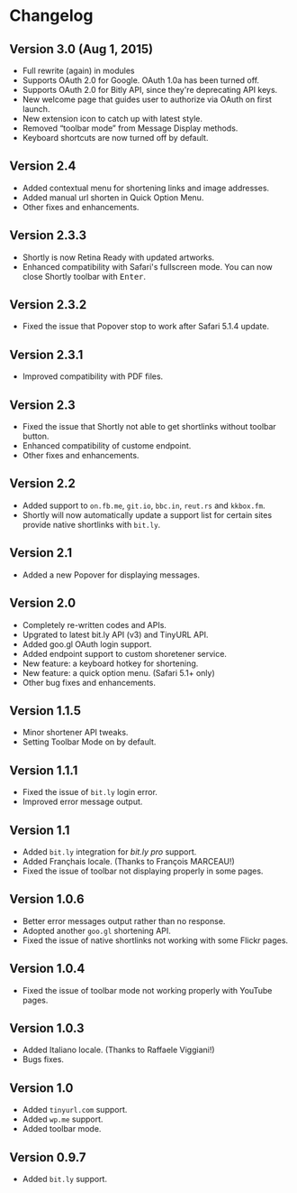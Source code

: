 Changelog
=========

## Version 3.0 (Aug 1, 2015)
  * Full rewrite (again) in modules
  * Supports OAuth 2.0 for Google. OAuth 1.0a has been turned off.
  * Supports OAuth 2.0 for Bitly API, since they're deprecating API keys.
  * New welcome page that guides user to authorize via OAuth on first launch.
  * New extension icon to catch up with latest style.
  * Removed “toolbar mode” from Message Display methods.
  * Keyboard shortcuts are now turned off by default.

## Version 2.4
  * Added contextual menu for shortening links and image addresses.
  * Added manual url shorten in Quick Option Menu.
  * Other fixes and enhancements.

## Version 2.3.3
  * Shortly is now Retina Ready with updated artworks.
  * Enhanced compatibility with Safari's fullscreen mode. You can now close Shortly toolbar with <kbd>Enter</kbd>.

## Version 2.3.2
  * Fixed the issue that Popover stop to work after Safari 5.1.4 update.

## Version 2.3.1
  * Improved compatibility with PDF files.

## Version 2.3
  * Fixed the issue that Shortly not able to get shortlinks without toolbar button.
  * Enhanced compatibility of custome endpoint.
  * Other fixes and enhancements.

## Version 2.2
  * Added support to `on.fb.me`, `git.io`, `bbc.in`, `reut.rs` and `kkbox.fm`.
  * Shortly will now automatically update a support list for certain sites provide native shortlinks with `bit.ly`.

## Version 2.1
  * Added a new Popover for displaying messages.

## Version 2.0
  * Completely re-written codes and APIs.
  * Upgrated to latest bit.ly API (v3) and TinyURL API.
  * Added goo.gl OAuth login support.
  * Added endpoint support to custom shoretener service.
  * New feature: a keyboard hotkey for shortening.
  * New feature: a quick option menu. (Safari 5.1+ only)
  * Other bug fixes and enhancements.

## Version 1.1.5
  * Minor shortener API tweaks.
  * Setting Toolbar Mode on by default.

## Version 1.1.1
  * Fixed the issue of `bit.ly` login error.
  * Improved error message output.

## Version 1.1
  * Added `bit.ly` integration for *bit.ly pro* support.
  * Added Françhais locale. (Thanks to François MARCEAU!)
  * Fixed the issue of toolbar not displaying properly in some pages.

## Version 1.0.6
  * Better error messages output rather than no response.
  * Adopted another `goo.gl` shortening API.
  * Fixed the issue of native shortlinks not working with some Flickr pages.

## Version 1.0.4
  * Fixed the issue of toolbar mode not working properly with YouTube pages.

## Version 1.0.3
  * Added Italiano locale. (Thanks to Raffaele Viggiani!)
  * Bugs fixes.

## Version 1.0
  * Added `tinyurl.com` support.
  * Added `wp.me` support.
  * Added toolbar mode.

## Version 0.9.7
  * Added `bit.ly` support.
